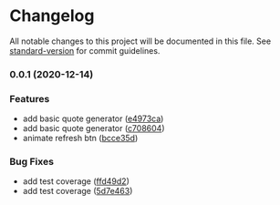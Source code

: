 # Changelog

All notable changes to this project will be documented in this file. See [standard-version](https://github.com/conventional-changelog/standard-version) for commit guidelines.

### 0.0.1 (2020-12-14)


### Features

* add basic quote generator ([e4973ca](https://github.com/dmytro-mavrosaus/ngQuote/commit/e4973ca5ad486ef3908cebb95d82341a8f3e4de7))
* add basic quote generator ([c708604](https://github.com/dmytro-mavrosaus/ngQuote/commit/c708604081727bf6c0f6c1e083af3b42a1504757))
* animate refresh btn ([bcce35d](https://github.com/dmytro-mavrosaus/ngQuote/commit/bcce35d120cd2995bebe67861e76f89d60f24661))


### Bug Fixes

* add test coverage ([ffd49d2](https://github.com/dmytro-mavrosaus/ngQuote/commit/ffd49d2ae0f05798b61e0b0ffc8a070bfa3cf0ee))
* add test coverage ([5d7e463](https://github.com/dmytro-mavrosaus/ngQuote/commit/5d7e4630ea23a6fa5746669e8b8188d99e5da048))


